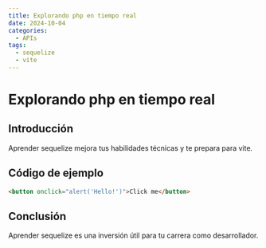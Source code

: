 ```yaml
---
title: Explorando php en tiempo real
date: 2024-10-04
categories:
  - APIs
tags:
  - sequelize
  - vite
---
```


# Explorando php en tiempo real

## Introducción

Aprender sequelize mejora tus habilidades técnicas y te prepara para vite.

## Código de ejemplo

```html
<button onclick="alert('Hello!')">Click me</button>
```

## Conclusión

Aprender sequelize es una inversión útil para tu carrera como desarrollador.